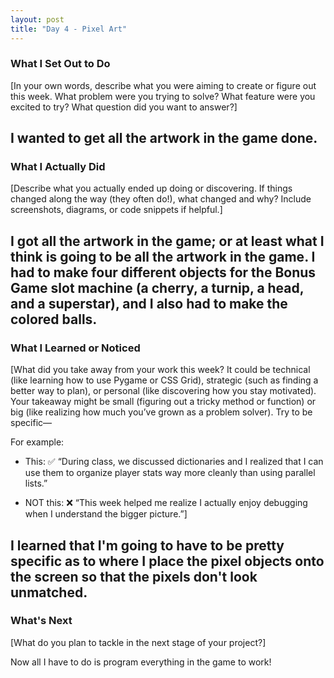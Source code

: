 ```yaml
---
layout: post
title: "Day 4 - Pixel Art"
---
```


### What I Set Out to Do
[In your own words, describe what you were aiming to create or figure out this week. What problem were you trying to solve? What feature were you excited to try? What question did you want to answer?]

I wanted to get all the artwork in the game done.
---

### What I Actually Did

[Describe what you actually ended up doing or discovering. If things changed along the way (they often do!), what changed and why? Include screenshots, diagrams, or code snippets if helpful.]

I got all the artwork in the game; or at least what I think is going to be all the artwork in the game. I had to make four different objects for the Bonus Game slot machine (a cherry, a turnip, a head, and a superstar), and I also had to make the colored balls.
---

### What I Learned or Noticed

[What did you take away from your work this week?
It could be technical (like learning how to use Pygame or CSS Grid), strategic (such as finding a better way to plan), or personal (like discovering how you stay motivated). Your takeaway might be small (figuring out a tricky method or function) or big (like realizing how much you’ve grown as a problem solver).
Try to be specific—

For example: 
   * This: ✅ “During class, we discussed dictionaries and I realized that I can use them to organize player stats way more cleanly than using parallel lists.”

   * NOT this: ❌ “This week helped me realize I actually enjoy debugging when I understand the bigger picture.”]

I learned that I'm going to have to be pretty specific as to where I place the pixel objects onto the screen so that the pixels don't look unmatched.
---

### What's Next

[What do you plan to tackle in the next stage of your project?]

Now all I have to do is program everything in the game to work!
